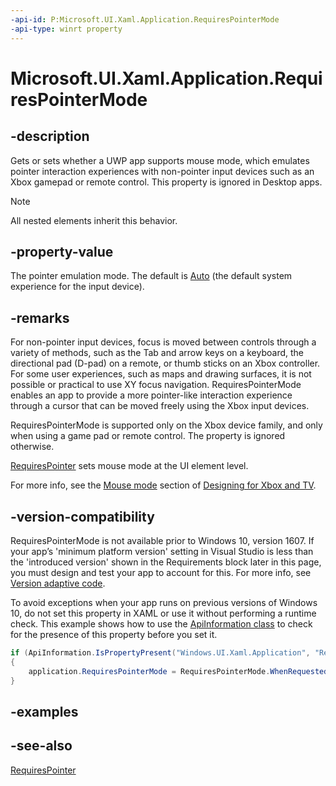 ```yaml
---
-api-id: P:Microsoft.UI.Xaml.Application.RequiresPointerMode
-api-type: winrt property
---
```


<!-- Property syntax
public Windows.UI.Xaml.ApplicationRequiresPointerMode RequiresPointerMode { get;  set; }
-->

# Microsoft.UI.Xaml.Application.RequiresPointerMode

## -description

Gets or sets whether a UWP app supports mouse mode, which emulates pointer interaction experiences with non-pointer input devices such as an Xbox gamepad or remote control. This property is ignored in Desktop apps.

> [!NOTE]
> All nested elements inherit this behavior.

## -property-value

The pointer emulation mode. The default is [Auto](applicationrequirespointermode.md) (the default system experience for the input device).

## -remarks

For non-pointer input devices, focus is moved between controls through a variety of methods, such as the Tab and arrow keys on a keyboard, the directional pad (D-pad) on a remote, or thumb sticks on an Xbox controller. For some user experiences, such as maps and drawing surfaces, it is not possible or practical to use XY focus navigation. RequiresPointerMode enables an app to provide a more pointer-like interaction experience through a cursor that can be moved freely using the Xbox input devices.

RequiresPointerMode is supported only on the Xbox device family, and only when using a game pad or remote control. The property is ignored otherwise.

[RequiresPointer](../microsoft.ui.xaml.controls/control_requirespointer.md) sets mouse mode at the UI element level.

For more info, see the [Mouse mode](/windows/uwp/input-and-devices/designing-for-tv) section of [Designing for Xbox and TV](/windows/uwp/input-and-devices/designing-for-tv).

## -version-compatibility

RequiresPointerMode is not available prior to Windows 10, version 1607. If your app’s 'minimum platform version' setting in Visual Studio is less than the 'introduced version' shown in the Requirements block later in this page, you must design and test your app to account for this. For more info, see [Version adaptive code](/windows/uwp/debug-test-perf/version-adaptive-code). 

To avoid exceptions when your app runs on previous versions of Windows 10, do not set this property in XAML or use it without performing a runtime check. This example shows how to use the [ApiInformation class](apiinformation.md) to check for the presence of this property before you set it.

```csharp
if (ApiInformation.IsPropertyPresent("Windows.UI.Xaml.Application", "RequiresPointerMode"))
{
    application.RequiresPointerMode = RequiresPointerMode.WhenRequested;
}
```

## -examples

## -see-also

[RequiresPointer](../microsoft.ui.xaml.controls/control_requirespointer.md)
